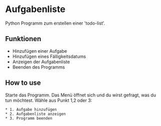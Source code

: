 # Aufgabenliste

Python Programm zum erstellen einer 'todo-list'.

## Funktionen

* Hinzufügen einer Aufgabe
* Hinzufügen eines Fälligkeitsdatums
* Anzeigen der Aufgabenliste
* Beenden des Programms

## How to use

Starte das Programm. Das Menü öffnet sich und du wirst gefragt, was du tun möchtest.
Wähle aus Punkt 1,2 oder 3:

    * 1. Aufgabe hinzufügen
    * 2. Aufgabenliste anzeigen
    * 3. Programm beenden